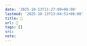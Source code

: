 ```yaml
---
date: '2025-10-13T11:27:09+08:00'
lastmod: '2025-10-13T13:04:51+08:00'
title: 󰕶
url: 󰕶
tags: []
src:
note:
---
```

